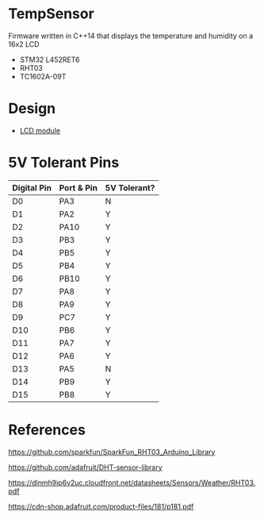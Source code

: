 # TempSensor
Firmware written in C++14 that displays the temperature and humidity on a 16x2 LCD

* STM32 L452RET6
* RHT03
* TC1602A-09T

# Design

* [LCD module](docs/LCD.md)

# 5V Tolerant Pins
| Digital Pin | Port & Pin | 5V Tolerant? |
| ----------- | ---------- | ------------ |
| D0  | PA3  | N |
| D1  | PA2  | Y |
| D2  | PA10 | Y |
| D3  | PB3  | Y |
| D4  | PB5  | Y |
| D5  | PB4  | Y |
| D6  | PB10 | Y |
| D7  | PA8  | Y |
| D8  | PA9  | Y |
| D9  | PC7  | Y |
| D10 | PB6  | Y |
| D11 | PA7  | Y |
| D12 | PA6  | Y |
| D13 | PA5  | N |
| D14 | PB9  | Y |
| D15 | PB8  | Y |

# References
https://github.com/sparkfun/SparkFun_RHT03_Arduino_Library

https://github.com/adafruit/DHT-sensor-library

https://dlnmh9ip6v2uc.cloudfront.net/datasheets/Sensors/Weather/RHT03.pdf

https://cdn-shop.adafruit.com/product-files/181/p181.pdf
